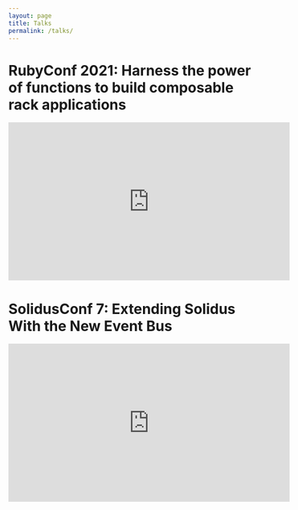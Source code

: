 ```yaml
---
layout: page
title: Talks
permalink: /talks/
---
```


# RubyConf 2021: Harness the power of functions to build composable rack applications

<iframe width="560" height="315" src="https://www.youtube-nocookie.com/embed/g6j1r7epbpg" title="YouTube video player" frameborder="0" allow="accelerometer; autoplay; clipboard-write; encrypted-media; gyroscope; picture-in-picture" allowfullscreen></iframe>

# SolidusConf 7: Extending Solidus With the New Event Bus

<iframe width="560" height="315" src="https://www.youtube-nocookie.com/embed/NinBShav7So" title="YouTube video player" frameborder="0" allow="accelerometer; autoplay; clipboard-write; encrypted-media; gyroscope; picture-in-picture" allowfullscreen></iframe>
